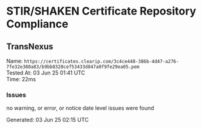# STIR/SHAKEN Certificate Repository Compliance

## TransNexus

Name: `https://certificates.clearip.com/3c4ce448-386b-4d47-a276-7fe32e380a83/b9bb8320cef53433d847a0f9fe29ea05.pem`\
Tested At: 03 Jun 25 01:41 UTC\
Time: 22ms

### Issues

no warning, or error, or notice date level issues were found

Generated: 03 Jun 25 02:15 UTC